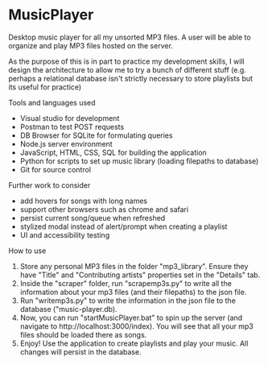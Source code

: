 # MusicPlayer
Desktop music player for all my unsorted MP3 files. A user will be able to organize and play MP3 files hosted on the server.

As the purpose of this is in part to practice my development skills, I will design the architecture to allow me to try a bunch of different stuff (e.g. perhaps a relational database isn't strictly necessary to store playlists but its useful for practice)


Tools and languages used
- Visual studio for development
- Postman to test POST requests
- DB Browser for SQLite for formulating queries
- Node.js server environment
- JavaScript, HTML, CSS, SQL for building the application
- Python for scripts to set up music library (loading filepaths to database)
- Git for source control

Further work to consider
- add hovers for songs with long names
- support other browsers such as chrome and safari
- persist current song/queue when refreshed
- stylized modal instead of alert/prompt when creating a playlist
- UI and accessibility testing


How to use
1. Store any personal MP3 files in the folder "mp3_library". Ensure they have "Title" and "Contributing artists" properties set in the "Details" tab.
2. Inside the "scraper" folder, run "scrapemp3s.py" to write all the information about your mp3 files (and their filepaths) to the json file.
3. Run "writemp3s.py" to write the information in the json file to the database ("music-player.db).
4. Now, you can run "startMusicPlayer.bat" to spin up the server (and navigate to http://localhost:3000/index). You will see that all your mp3 files should be loaded there as songs.
5. Enjoy! Use the application to create playlists and play your music. All changes will persist in the database.